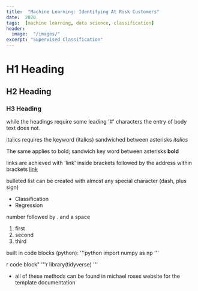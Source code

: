 ```yaml
---
title:  "Machine Learning: Identifying At Risk Customers"
date:  2020
tags:  [machine learning, data science, classification]
header:  
  image:  "/images/"
excerpt: "Supervised Classification"
---
```


# H1 Heading

## H2 Heading

### H3 Heading

while the headings require some leading '#' characters the entry of body text does not.

italics requires the keyword (italics) sandwiched between asterisks *italics*

The same applies to bold; sandwich key word between asterisks **bold**

links are achieved with 'link' inside brackets followed by the address within brackets [link](https://github.com)

bulleted list can be created with almost any special character (dash, plus sign)
+ Classification
+ Regression

number followed by . and a space
1. first
2. second
3. third

built in code blocks (python):
'''python
    import numpy as np
'''

r code block"
'''r
  library(tidyverse)
'''

* all of these methods can be found in michael roses website for the template documentation
